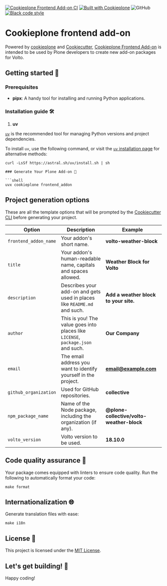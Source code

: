 [![Cookieplone Frontend Add-on CI](https://github.com/plone/cookieplone-templates/actions/workflows/frontend_addon.yml/badge.svg)](https://github.com/plone/cookieplone-templates/actions/workflows/frontend_addon.yml)
[![Built with Cookieplone](https://img.shields.io/badge/built%20with-Cookiecutter-ff69b4.svg?logo=cookiecutter)](https://github.com/plone/cookieplone-templates/)
![GitHub](https://img.shields.io/github/license/plone/cookieplone-templates)
[![Black code style](https://img.shields.io/badge/code%20style-black-000000.svg)](https://github.com/ambv/black)

# Cookieplone frontend add-on

Powered by [cookieplone](https://github.com/plone/cookieplone) and [Cookiecutter](https://github.com/cookiecutter/cookiecutter), [Cookieplone Frontend Add-on](https://github.com/plone/cookieplone-templates/frontend_addon) is intended to be used by Plone developers to create new add-on packages for Volto.

## Getting started 🏁

### Prerequisites

- **pipx**: A handy tool for installing and running Python applications.

### Installation guide 🛠️

1. **uv**

[`uv`](https://docs.astral.sh/uv/) is the recommended tool for managing Python versions and project dependencies.

To install `uv`, use the following command, or visit the [`uv` installation page](https://docs.astral.sh/uv/getting-started/installation/) for alternative methods:

```shell
curl -LsSf https://astral.sh/uv/install.sh | sh

### Generate Your Plone Add-on 🎉

```shell
uvx cookieplone frontend_addon
```

## Project generation options

These are all the template options that will be prompted by the [Cookiecutter CLI](https://github.com/cookiecutter/cookiecutter) before generating your project.

| Option                | Description                                                                                                                                          | Example                       |
| --------------------- | ---------------------------------------------------------------------------------------------------------------------------------------------------- | ----------------------------- |
| `frontend_addon_name`  | Your addon's short name.                                                                                     | **volto-weather-block**                |
| `title`  | Your addon's human-readable name, capitals and spaces allowed.                                                                                     | **Weather Block for Volto**                |
| `description`         | Describes your add-on and gets used in places like ``README.md`` and such.                                                                          | **Add a weather block to your site.** |
| `author`              | This is you! The value goes into places like ``LICENSE``, ``package.json`` and such.                                                                     | **Our Company**               |
| `email`               | The email address you want to identify yourself in the project.                                                                                      | **email@example.com**         |
| `github_organization` | Used for GitHub repositories.                                                                                                             | **collective**                |
| `npm_package_name` | Name of the Node package, including the organization (if any). | **@plone-collective/volto-weather-block**    |
| `volto_version` | Volto version to be used. | **18.10.0**    |

## Code quality assurance 🧐

Your package comes equipped with linters to ensure code quality. Run the following to automatically format your code:

```shell
make format
```

## Internationalization 🌐

Generate translation files with ease:

```shell
make i18n
```

## License 📜

This project is licensed under the [MIT License](/LICENSE).

## Let's get building! 🚀

Happy coding!
